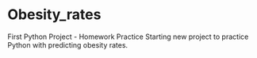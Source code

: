 # Obesity_rates
First Python Project - Homework Practice
Starting new project to practice Python with predicting obesity rates.
